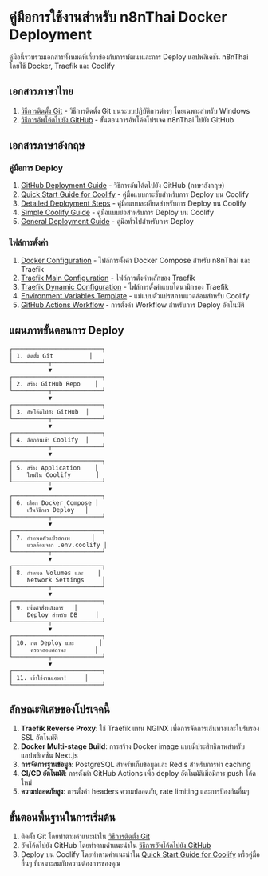 # คู่มือการใช้งานสำหรับ n8nThai Docker Deployment

คู่มือนี้รวบรวมเอกสารทั้งหมดที่เกี่ยวข้องกับการพัฒนาและการ Deploy แอปพลิเคชัน n8nThai โดยใช้ Docker, Traefik และ Coolify

## เอกสารภาษาไทย

1. [วิธีการติดตั้ง Git](การติดตั้ง-Git.md) - วิธีการติดตั้ง Git บนระบบปฏิบัติการต่างๆ โดยเฉพาะสำหรับ Windows
2. [วิธีการอัพโค้ดไปยัง GitHub](วิธีการอัพโค้ดไปยัง-GitHub.md) - ขั้นตอนการอัพโค้ดโปรเจค n8nThai ไปยัง GitHub

## เอกสารภาษาอังกฤษ

### คู่มือการ Deploy

1. [GitHub Deployment Guide](GITHUB-DEPLOYMENT-GUIDE.md) - วิธีการอัพโค้ดไปยัง GitHub (ภาษาอังกฤษ)
2. [Quick Start Guide for Coolify](COOLIFY-DOCKER-QUICK-START.md) - คู่มือแบบกระชับสำหรับการ Deploy บน Coolify
3. [Detailed Deployment Steps](COOLIFY-DOCKER-DEPLOYMENT-STEPS.md) - คู่มือแบบละเอียดสำหรับการ Deploy บน Coolify
4. [Simple Coolify Guide](HOW-TO-DEPLOY-TO-COOLIFY.md) - คู่มือแบบย่อสำหรับการ Deploy บน Coolify
5. [General Deployment Guide](COOLIFY-DEPLOYMENT.md) - คู่มือทั่วไปสำหรับการ Deploy

### ไฟล์การตั้งค่า

1. [Docker Configuration](docker-compose.yml) - ไฟล์การตั้งค่า Docker Compose สำหรับ n8nThai และ Traefik
2. [Traefik Main Configuration](traefik/traefik.yml) - ไฟล์การตั้งค่าหลักของ Traefik
3. [Traefik Dynamic Configuration](traefik/config/dynamic.yml) - ไฟล์การตั้งค่าแบบไดนามิกของ Traefik
4. [Environment Variables Template](.env.coolify) - แม่แบบตัวแปรสภาพแวดล้อมสำหรับ Coolify
5. [GitHub Actions Workflow](.github/workflows/deploy-to-coolify.yml) - การตั้งค่า Workflow สำหรับการ Deploy อัตโนมัติ

## แผนภาพขั้นตอนการ Deploy

```
┌─────────────────────────┐
│ 1. ติดตั้ง Git          │
└──────────┬──────────────┘
           ▼
┌─────────────────────────┐
│ 2. สร้าง GitHub Repo    │
└──────────┬──────────────┘
           ▼
┌─────────────────────────┐
│ 3. อัพโค้ดไปยัง GitHub  │
└──────────┬──────────────┘
           ▼
┌─────────────────────────┐
│ 4. ล็อกอินเข้า Coolify  │
└──────────┬──────────────┘
           ▼
┌─────────────────────────┐
│ 5. สร้าง Application    │
│    ใหม่ใน Coolify       │
└──────────┬──────────────┘
           ▼
┌─────────────────────────┐
│ 6. เลือก Docker Compose │
│    เป็นวิธีการ Deploy   │
└──────────┬──────────────┘
           ▼
┌─────────────────────────┐
│ 7. กำหนดตัวแปรสภาพ      │
│    แวดล้อมจาก .env.coolify │
└──────────┬──────────────┘
           ▼
┌─────────────────────────┐
│ 8. กำหนด Volumes และ    │
│    Network Settings     │
└──────────┬──────────────┘
           ▼
┌─────────────────────────┐
│ 9. เพิ่มคำสั่งหลังการ   │
│    Deploy สำหรับ DB     │
└──────────┬──────────────┘
           ▼
┌─────────────────────────┐
│ 10. กด Deploy และ       │
│     ตรวจสอบสถานะ        │
└──────────┬──────────────┘
           ▼
┌─────────────────────────┐
│ 11. เข้าใช้งานแอพฯ!     │
└─────────────────────────┘
```

## ลักษณะพิเศษของโปรเจคนี้

1. **Traefik Reverse Proxy**: ใช้ Traefik แทน NGINX เพื่อการจัดการเส้นทางและใบรับรอง SSL อัตโนมัติ
2. **Docker Multi-stage Build**: การสร้าง Docker image แบบมีประสิทธิภาพสำหรับแอปพลิเคชัน Next.js
3. **การจัดการฐานข้อมูล**: PostgreSQL สำหรับเก็บข้อมูลและ Redis สำหรับการทำ caching
4. **CI/CD อัตโนมัติ**: การตั้งค่า GitHub Actions เพื่อ deploy อัตโนมัติเมื่อมีการ push โค้ดใหม่
5. **ความปลอดภัยสูง**: การตั้งค่า headers ความปลอดภัย, rate limiting และการป้องกันอื่นๆ

## ขั้นตอนพื้นฐานในการเริ่มต้น

1. ติดตั้ง Git โดยทำตามคำแนะนำใน [วิธีการติดตั้ง Git](การติดตั้ง-Git.md)
2. อัพโค้ดไปยัง GitHub โดยทำตามคำแนะนำใน [วิธีการอัพโค้ดไปยัง GitHub](วิธีการอัพโค้ดไปยัง-GitHub.md)
3. Deploy บน Coolify โดยทำตามคำแนะนำใน [Quick Start Guide for Coolify](COOLIFY-DOCKER-QUICK-START.md) หรือคู่มืออื่นๆ ที่เหมาะสมกับความต้องการของคุณ

